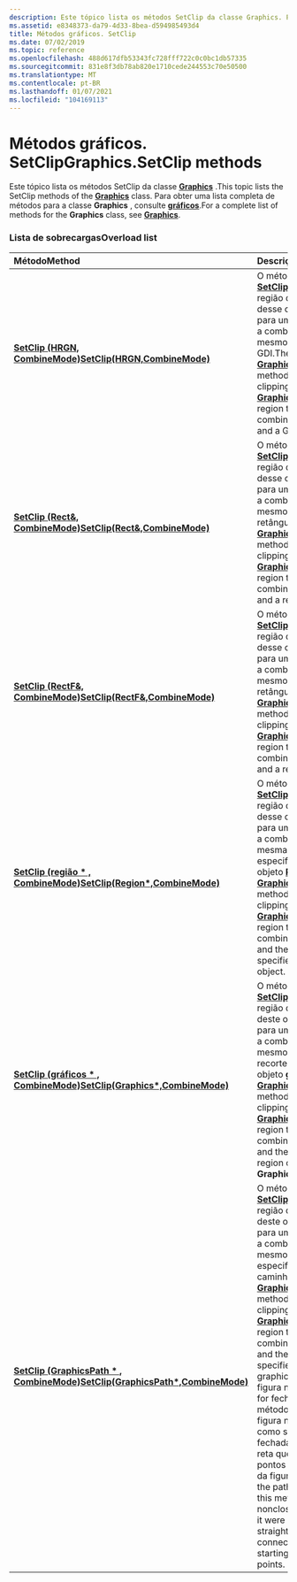 ```yaml
---
description: Este tópico lista os métodos SetClip da classe Graphics. Para obter uma lista completa de métodos para a classe Graphics, consulte gráficos.
ms.assetid: e8348373-da79-4d33-8bea-d594985493d4
title: Métodos gráficos. SetClip
ms.date: 07/02/2019
ms.topic: reference
ms.openlocfilehash: 488d617dfb53343fc728fff722c0c0bc1db57335
ms.sourcegitcommit: 831e8f3db78ab820e1710cede244553c70e50500
ms.translationtype: MT
ms.contentlocale: pt-BR
ms.lasthandoff: 01/07/2021
ms.locfileid: "104169113"
---
```

# <a name="graphicssetclip-methods"></a><span data-ttu-id="63ec9-104">Métodos gráficos. SetClip</span><span class="sxs-lookup"><span data-stu-id="63ec9-104">Graphics.SetClip methods</span></span>

<span data-ttu-id="63ec9-105">Este tópico lista os métodos SetClip da classe [**Graphics**](/windows/win32/api/gdiplusgraphics/nl-gdiplusgraphics-graphics) .</span><span class="sxs-lookup"><span data-stu-id="63ec9-105">This topic lists the SetClip methods of the [**Graphics**](/windows/win32/api/gdiplusgraphics/nl-gdiplusgraphics-graphics) class.</span></span> <span data-ttu-id="63ec9-106">Para obter uma lista completa de métodos para a classe **Graphics** , consulte [**gráficos**](/windows/win32/api/gdiplusgraphics/nl-gdiplusgraphics-graphics).</span><span class="sxs-lookup"><span data-stu-id="63ec9-106">For a complete list of methods for the **Graphics** class, see [**Graphics**](/windows/win32/api/gdiplusgraphics/nl-gdiplusgraphics-graphics).</span></span>

### <a name="overload-list"></a><span data-ttu-id="63ec9-107">Lista de sobrecargas</span><span class="sxs-lookup"><span data-stu-id="63ec9-107">Overload list</span></span>



| <span data-ttu-id="63ec9-108">Método</span><span class="sxs-lookup"><span data-stu-id="63ec9-108">Method</span></span>                                                                                                     | <span data-ttu-id="63ec9-109">Descrição</span><span class="sxs-lookup"><span data-stu-id="63ec9-109">Description</span></span>                                                                                                                                                                                                                                                                                                                                                                                                                                                                |
|:-----------------------------------------------------------------------------------------------------------|:---------------------------------------------------------------------------------------------------------------------------------------------------------------------------------------------------------------------------------------------------------------------------------------------------------------------------------------------------------------------------------------------------------------------------------------------------------------------------|
| <span data-ttu-id="63ec9-110">[**SetClip (HRGN, CombineMode)**](/windows/win32/api/gdiplusgraphics/nf-gdiplusgraphics-graphics-setclip(inhrgn_incombinemode))</span><span class="sxs-lookup"><span data-stu-id="63ec9-110">[**SetClip(HRGN,CombineMode)**](/windows/win32/api/gdiplusgraphics/nf-gdiplusgraphics-graphics-setclip(inhrgn_incombinemode))</span></span>                     | <span data-ttu-id="63ec9-111">O método [**Graphics:: SetClip**](/windows/win32/api/gdiplusgraphics/nf-gdiplusgraphics-graphics-setclip(inhrgn_incombinemode)) atualiza a região de recorte desse objeto [**gráfico**](/windows/win32/api/gdiplusgraphics/nl-gdiplusgraphics-graphics) para uma região que é a combinação de si mesmo e uma região GDI.</span><span class="sxs-lookup"><span data-stu-id="63ec9-111">The [**Graphics::SetClip**](/windows/win32/api/gdiplusgraphics/nf-gdiplusgraphics-graphics-setclip(inhrgn_incombinemode)) method updates the clipping region of this [**Graphics**](/windows/win32/api/gdiplusgraphics/nl-gdiplusgraphics-graphics) object to a region that is the combination of itself and a GDI region.</span></span><br/>                                                                                                                                                                                                          |
| <span data-ttu-id="63ec9-112">[**SetClip (Rect&, CombineMode)**](/windows/win32/api/gdiplusgraphics/nf-gdiplusgraphics-graphics-setclip(inconstrect__incombinemode))</span><span class="sxs-lookup"><span data-stu-id="63ec9-112">[**SetClip(Rect&,CombineMode)**](/windows/win32/api/gdiplusgraphics/nf-gdiplusgraphics-graphics-setclip(inconstrect__incombinemode))</span></span>   | <span data-ttu-id="63ec9-113">O método [**Graphics:: SetClip**](/windows/win32/api/gdiplusgraphics/nf-gdiplusgraphics-graphics-setclip(inconstrect__incombinemode)) atualiza a região de recorte desse objeto [**gráfico**](/windows/win32/api/gdiplusgraphics/nl-gdiplusgraphics-graphics) para uma região que é a combinação de si mesmo e um retângulo.</span><span class="sxs-lookup"><span data-stu-id="63ec9-113">The [**Graphics::SetClip**](/windows/win32/api/gdiplusgraphics/nf-gdiplusgraphics-graphics-setclip(inconstrect__incombinemode)) method updates the clipping region of this [**Graphics**](/windows/win32/api/gdiplusgraphics/nl-gdiplusgraphics-graphics) object to a region that is the combination of itself and a rectangle.</span></span><br/>                                                                                                                                                                                          |
| <span data-ttu-id="63ec9-114">[**SetClip (RectF&, CombineMode)**](/windows/win32/api/gdiplusgraphics/nf-gdiplusgraphics-graphics-setclip(inconstrectf__incombinemode))</span><span class="sxs-lookup"><span data-stu-id="63ec9-114">[**SetClip(RectF&,CombineMode)**](/windows/win32/api/gdiplusgraphics/nf-gdiplusgraphics-graphics-setclip(inconstrectf__incombinemode))</span></span> | <span data-ttu-id="63ec9-115">O método [**Graphics:: SetClip**](/windows/win32/api/gdiplusgraphics/nf-gdiplusgraphics-graphics-setclip(inconstrectf__incombinemode)) atualiza a região de recorte desse objeto [**gráfico**](/windows/win32/api/gdiplusgraphics/nl-gdiplusgraphics-graphics) para uma região que é a combinação de si mesmo e um retângulo.</span><span class="sxs-lookup"><span data-stu-id="63ec9-115">The [**Graphics::SetClip**](/windows/win32/api/gdiplusgraphics/nf-gdiplusgraphics-graphics-setclip(inconstrectf__incombinemode)) method updates the clipping region of this [**Graphics**](/windows/win32/api/gdiplusgraphics/nl-gdiplusgraphics-graphics) object to a region that is the combination of itself and a rectangle.</span></span><br/>                                                                                                                                                                                         |
| <span data-ttu-id="63ec9-116">[**SetClip (região \* , CombineMode)**](/windows/win32/api/gdiplusgraphics/nf-gdiplusgraphics-graphics-setclip(inconstregion_incombinemode))</span><span class="sxs-lookup"><span data-stu-id="63ec9-116">[**SetClip(Region\*,CombineMode)**](/windows/win32/api/gdiplusgraphics/nf-gdiplusgraphics-graphics-setclip(inconstregion_incombinemode))</span></span>               | <span data-ttu-id="63ec9-117">O método [**Graphics:: SetClip**](/windows/win32/api/gdiplusgraphics/nf-gdiplusgraphics-graphics-setclip(inconstregion_incombinemode)) atualiza a região de recorte desse objeto [**gráfico**](/windows/win32/api/gdiplusgraphics/nl-gdiplusgraphics-graphics) para uma região que é a combinação de si mesma e a região especificada por um objeto [**Region**](/windows/win32/api/gdiplusheaders/nl-gdiplusheaders-region) .</span><span class="sxs-lookup"><span data-stu-id="63ec9-117">The [**Graphics::SetClip**](/windows/win32/api/gdiplusgraphics/nf-gdiplusgraphics-graphics-setclip(inconstregion_incombinemode)) method updates the clipping region of this [**Graphics**](/windows/win32/api/gdiplusgraphics/nl-gdiplusgraphics-graphics) object to a region that is the combination of itself and the region specified by a [**Region**](/windows/win32/api/gdiplusheaders/nl-gdiplusheaders-region) object.</span></span><br/>                                                                                                                                      |
| <span data-ttu-id="63ec9-118">[**SetClip (gráficos \* , CombineMode)**](/previous-versions//ms535823(v=vs.85))</span><span class="sxs-lookup"><span data-stu-id="63ec9-118">[**SetClip(Graphics\*,CombineMode)**](/previous-versions//ms535823(v=vs.85))</span></span>                  | <span data-ttu-id="63ec9-119">O método [**Graphics:: SetClip**](/previous-versions//ms535823(v=vs.85)) atualiza a região de recorte deste objeto [**gráfico**](/windows/win32/api/gdiplusgraphics/nl-gdiplusgraphics-graphics) para uma região que é a combinação de si mesmo e a região de recorte de outro objeto **gráfico** .</span><span class="sxs-lookup"><span data-stu-id="63ec9-119">The [**Graphics::SetClip**](/previous-versions//ms535823(v=vs.85)) method updates the clipping region of this [**Graphics**](/windows/win32/api/gdiplusgraphics/nl-gdiplusgraphics-graphics) object to a region that is the combination of itself and the clipping region of another **Graphics** object.</span></span><br/>                                                                                                                                                                       |
| <span data-ttu-id="63ec9-120">[**SetClip (GraphicsPath \* , CombineMode)**](/windows/win32/api/gdiplusgraphics/nf-gdiplusgraphics-graphics-setclip(inconstgraphicspath_incombinemode))</span><span class="sxs-lookup"><span data-stu-id="63ec9-120">[**SetClip(GraphicsPath\*,CombineMode)**](/windows/win32/api/gdiplusgraphics/nf-gdiplusgraphics-graphics-setclip(inconstgraphicspath_incombinemode))</span></span>           | <span data-ttu-id="63ec9-121">O método [**Graphics:: SetClip**](/windows/win32/api/gdiplusgraphics/nf-gdiplusgraphics-graphics-setclip(inconstgraphicspath_incombinemode)) atualiza a região de recorte deste objeto [**gráfico**](/windows/win32/api/gdiplusgraphics/nl-gdiplusgraphics-graphics) para uma região que é a combinação de si mesmo e a região especificada por um caminho gráfico.</span><span class="sxs-lookup"><span data-stu-id="63ec9-121">The [**Graphics::SetClip**](/windows/win32/api/gdiplusgraphics/nf-gdiplusgraphics-graphics-setclip(inconstgraphicspath_incombinemode)) method updates the clipping region of this [**Graphics**](/windows/win32/api/gdiplusgraphics/nl-gdiplusgraphics-graphics) object to a region that is the combination of itself and the region specified by a graphics path.</span></span> <span data-ttu-id="63ec9-122">Se uma figura no caminho não for fechada, esse método tratará a figura não fechada como se ela fosse fechada por uma linha reta que conecta os pontos inicial e final da figura.</span><span class="sxs-lookup"><span data-stu-id="63ec9-122">If a figure in the path is not closed, this method treats the nonclosed figure as if it were closed by a straight line that connects the figure's starting and ending points.</span></span><br/> |



 

 
